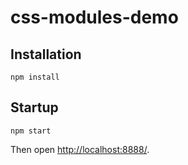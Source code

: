 css-modules-demo
================

## Installation

`npm install`

## Startup

`npm start`

Then open [http://localhost:8888/](http://localhost:8888/).

